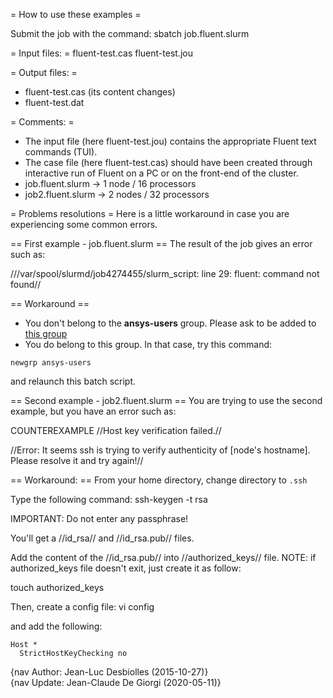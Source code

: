 = How to use these examples =

Submit the job with the command:
  sbatch job.fluent.slurm


= Input files: =
fluent-test.cas
fluent-test.jou


= Output files: =
* fluent-test.cas (its content changes)
* fluent-test.dat

  
= Comments: =
* The input file (here fluent-test.jou) contains the appropriate Fluent text commands (TUI).
* The case file (here fluent-test.cas) should have been created through interactive run of Fluent on a PC or on the front-end of the cluster.
* job.fluent.slurm  -> 1 node  / 16 processors
* job2.fluent.slurm -> 2 nodes / 32 processors


= Problems resolutions =
Here is a little workaround in case you are experiencing some common errors.

== First example - job.fluent.slurm ==
The result of the job gives an error such as: 

///var/spool/slurmd/job4274455/slurm_script: line 29: fluent: command not found//


== Workaround ==
* You don't belong to the **ansys-users** group.
Please ask to be added to [this group ](https://groups.epfl.ch/viewgroup?groupid=S00058)
* You do belong to this group. In that case, try this command:

`newgrp ansys-users`

and relaunch this batch script.


== Second example - job2.fluent.slurm ==
You are trying to use the second example, but you have an error such as: 

COUNTEREXAMPLE
//Host key verification failed.//

//Error: It seems ssh is trying to verify authenticity of [node's hostname]. Please resolve it and try again!//

== Workaround: ==
From your home directory, change directory to `.ssh`

Type the following command:
  ssh-keygen -t rsa

IMPORTANT: Do not enter any passphrase!

You'll get a //id_rsa// and //id_rsa.pub// files.

Add the content of the //id_rsa.pub// into //authorized_keys// file.
NOTE: if authorized_keys file doesn't exit, just create it as follow: 

  touch authorized_keys

Then, create a config file:
  vi config

and add the following:
```
Host *
  StrictHostKeyChecking no
```




{nav Author: Jean-Luc Desbiolles (2015-10-27)}    
{nav Update: Jean-Claude De Giorgi (2020-05-11)}
